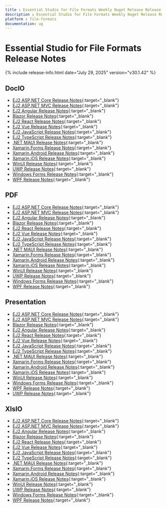 ```yaml
---
title : Essential Studio for File Formats Weekly Nuget Release Release Notes  
description : Essential Studio for File Formats Weekly Nuget Release Release Notes  
platform : file-formats
documentation: ug
---
```


# Essential Studio for File Formats  Release Notes  

{% include release-info.html date="July 29, 2025" version="v30.1.42" %} 




## DocIO

* [EJ2 ASP.NET Core Release Notes](https://ej2.syncfusion.com/aspnetcore/documentation/release-notes/30.1.42#docio){:target="_blank"}
* [EJ2 ASP.NET MVC Release Notes](https://ej2.syncfusion.com/aspnetmvc/documentation/release-notes/30.1.42#docio){:target="_blank"}
* [EJ2 Angular Release Notes](https://ej2.syncfusion.com/angular/documentation/release-notes/30.1.42#docio){:target="_blank"}
* [Blazor Release Notes](https://blazor.syncfusion.com/documentation/release-notes/30.1.42#docio){:target="_blank"}
* [EJ2 React Release Notes](https://ej2.syncfusion.com/react/documentation/release-notes/30.1.42#docio){:target="_blank"}
* [EJ2 Vue  Release Notes](https://ej2.syncfusion.com/vue/documentation/release-notes/30.1.42#docio){:target="_blank"}
* [EJ2 JavaScript Release Notes](https://ej2.syncfusion.com/javascript/documentation/release-notes/30.1.42#docio){:target="_blank"}
* [EJ2 TypeScript Release Notes](https://ej2.syncfusion.com/documentation/release-notes/30.1.42#docio){:target="_blank"}
* [.NET MAUI Release Notes](/maui/release-notes/v30.1.42#docio){:target="_blank"}
* [Xamarin.Forms Release Notes](/xamarin/release-notes/v30.1.42#docio){:target="_blank"}
* [Xamarin.Android Release Notes](/xamarin-android/release-notes/v30.1.42#docio){:target="_blank"}
* [Xamarin.iOS Release Notes](/xamarin-ios/release-notes/v30.1.42#docio){:target="_blank"}
* [WinUI Release Notes](/winui/release-notes/v30.1.42#docio){:target="_blank"}
* [UWP Release Notes](/uwp/release-notes/v30.1.42#docio){:target="_blank"}
* [Windows Forms Release Notes](/windowsforms/release-notes/v30.1.42#docio){:target="_blank"}
* [WPF Release Notes](/wpf/release-notes/v30.1.42#docio){:target="_blank"}



## PDF

* [EJ2 ASP.NET Core Release Notes](https://ej2.syncfusion.com/aspnetcore/documentation/release-notes/30.1.42#pdf){:target="_blank"}
* [EJ2 ASP.NET MVC Release Notes](https://ej2.syncfusion.com/aspnetmvc/documentation/release-notes/30.1.42#pdf){:target="_blank"}
* [EJ2 Angular Release Notes](https://ej2.syncfusion.com/angular/documentation/release-notes/30.1.42#pdf){:target="_blank"}
* [Blazor Release Notes](https://blazor.syncfusion.com/documentation/release-notes/30.1.42#pdf){:target="_blank"}
* [EJ2 React Release Notes](https://ej2.syncfusion.com/react/documentation/release-notes/30.1.42#pdf){:target="_blank"}
* [EJ2 Vue  Release Notes](https://ej2.syncfusion.com/vue/documentation/release-notes/30.1.42#pdf){:target="_blank"}
* [EJ2 JavaScript Release Notes](https://ej2.syncfusion.com/javascript/documentation/release-notes/30.1.42#pdf){:target="_blank"}
* [EJ2 TypeScript Release Notes](https://ej2.syncfusion.com/documentation/release-notes/30.1.42#pdf){:target="_blank"}
* [.NET MAUI Release Notes](/maui/release-notes/v30.1.42#pdf){:target="_blank"}
* [Xamarin.Forms Release Notes](/xamarin/release-notes/v30.1.42#pdf){:target="_blank"}
* [Xamarin.Android Release Notes](/xamarin-android/release-notes/v30.1.42#pdf){:target="_blank"}
* [Xamarin.iOS Release Notes](/xamarin-ios/release-notes/v30.1.42#pdf){:target="_blank"}
* [WinUI Release Notes](/winui/release-notes/v30.1.42#pdf){:target="_blank"}
* [UWP Release Notes](/uwp/release-notes/v30.1.42#pdf){:target="_blank"}
* [Windows Forms Release Notes](/windowsforms/release-notes/v30.1.42#pdf){:target="_blank"}
* [WPF Release Notes](/wpf/release-notes/v30.1.42#pdf){:target="_blank"}


## Presentation

* [EJ2 ASP.NET Core Release Notes](https://ej2.syncfusion.com/aspnetcore/documentation/release-notes/30.1.42#presentation){:target="_blank"}
* [EJ2 ASP.NET MVC Release Notes](https://ej2.syncfusion.com/aspnetmvc/documentation/release-notes/30.1.42#presentation){:target="_blank"}
* [Blazor Release Notes](https://blazor.syncfusion.com/documentation/release-notes/30.1.42#presentation){:target="_blank"}
* [EJ2 Angular Release Notes](https://ej2.syncfusion.com/angular/documentation/release-notes/30.1.42#presentation){:target="_blank"}
* [EJ2 React Release Notes](https://ej2.syncfusion.com/react/documentation/release-notes/30.1.42#presentation){:target="_blank"}
* [EJ2 Vue  Release Notes](https://ej2.syncfusion.com/vue/documentation/release-notes/30.1.42#presentation){:target="_blank"}
* [EJ2 JavaScript Release Notes](https://ej2.syncfusion.com/javascript/documentation/release-notes/30.1.42#presentation){:target="_blank"}
* [EJ2 TypeScript Release Notes](https://ej2.syncfusion.com/documentation/release-notes/30.1.42#presentation){:target="_blank"}
* [.NET MAUI Release Notes](/maui/release-notes/v30.1.42#presentation){:target="_blank"}
* [Xamarin.Forms Release Notes](/xamarin/release-notes/v30.1.42#presentation){:target="_blank"}
* [Xamarin.Android Release Notes](/xamarin-android/release-notes/v30.1.42#presentation){:target="_blank"}
* [Xamarin.iOS Release Notes](/xamarin-ios/release-notes/v30.1.42#presentation){:target="_blank"}
* [WinUI Release Notes](/winui/release-notes/v30.1.42#presentation){:target="_blank"}
* [Windows Forms Release Notes](/windowsforms/release-notes/v30.1.42#presentation){:target="_blank"}
* [WPF Release Notes](/wpf/release-notes/v30.1.42#presentation){:target="_blank"}
* [UWP Release Notes](/uwp/release-notes/v30.1.42#presentation){:target="_blank"}



## XlsIO

* [EJ2 ASP.NET Core Release Notes](https://ej2.syncfusion.com/aspnetcore/documentation/release-notes/30.1.42#xlsio){:target="_blank"}
* [EJ2 ASP.NET MVC Release Notes](https://ej2.syncfusion.com/aspnetmvc/documentation/release-notes/30.1.42#xlsio){:target="_blank"}
* [EJ2 Angular Release Notes](https://ej2.syncfusion.com/angular/documentation/release-notes/30.1.42#xlsio){:target="_blank"}
* [Blazor Release Notes](https://blazor.syncfusion.com/documentation/release-notes/30.1.42#xlsio){:target="_blank"}
* [EJ2 React Release Notes](https://ej2.syncfusion.com/react/documentation/release-notes/30.1.42#xlsio){:target="_blank"}
* [EJ2 Vue  Release Notes](https://ej2.syncfusion.com/vue/documentation/release-notes/30.1.42#xlsio){:target="_blank"}
* [EJ2 JavaScript Release Notes](https://ej2.syncfusion.com/javascript/documentation/release-notes/30.1.42#xlsio){:target="_blank"}
* [EJ2 TypeScript Release Notes](https://ej2.syncfusion.com/documentation/release-notes/30.1.42#xlsio){:target="_blank"}
* [.NET MAUI Release Notes](/maui/release-notes/v30.1.42#xlsio){:target="_blank"}
* [Xamarin.Forms Release Notes](/xamarin/release-notes/v30.1.42#xlsio){:target="_blank"}
* [Xamarin.Android Release Notes](/xamarin-android/release-notes/v30.1.42#xlsio){:target="_blank"}
* [Xamarin.iOS Release Notes](/xamarin-ios/release-notes/v30.1.42#xlsio){:target="_blank"}
* [WinUI Release Notes](/winui/release-notes/v30.1.42#xlsio){:target="_blank"}
* [UWP Release Notes](/uwp/release-notes/v30.1.42#xlsio){:target="_blank"}
* [Windows Forms Release Notes](/windowsforms/release-notes/v30.1.42#xlsio){:target="_blank"}
* [WPF Release Notes](/wpf/release-notes/v30.1.42#xlsio){:target="_blank"}



